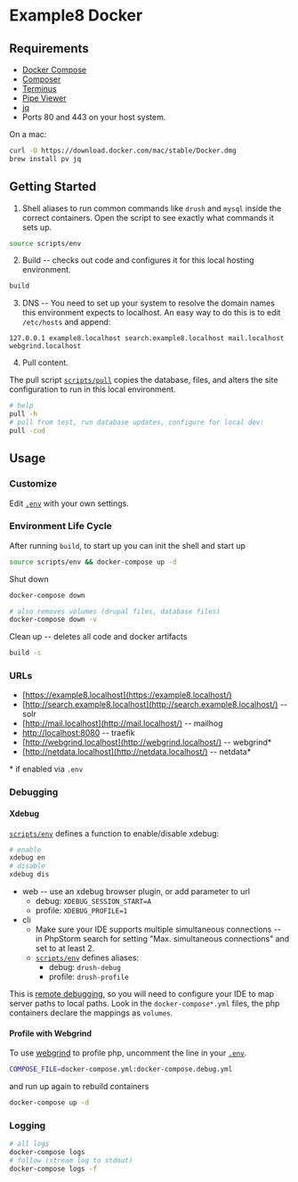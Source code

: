 # Example8 Docker

## Requirements

- [Docker Compose](https://github.com/docker/compose)
- [Composer](https://getcomposer.org/doc/00-intro.md#installation-linux-unix-osx)
- [Terminus](https://github.com/pantheon-systems/terminus)
- [Pipe Viewer](http://www.ivarch.com/programs/pv.shtml)
- [jq](https://stedolan.github.io/jq/)
- Ports 80 and 443 on your host system.

On a mac:

```bash
curl -O https://download.docker.com/mac/stable/Docker.dmg
brew install pv jq
```

## Getting Started

1. Shell aliases to run common commands like `drush` and `mysql` inside the correct containers. Open the script to see exactly what commands it sets up.

  ```bash
  source scripts/env
  ```

2. Build -- checks out code and configures it for this local hosting environment.

  ```bash
  build
  ```

3. DNS -- You need to set up your system to resolve the domain names this environment expects to localhost. An easy way to do this is to edit `/etc/hosts` and append:

  ```
  127.0.0.1 example8.localhost search.example8.localhost mail.localhost webgrind.localhost
  ```

4. Pull content.

  The pull script [`scripts/pull`](scripts/pull) copies the database, files, and alters the site configuration to run in this local environment.

  ```bash
  # help
  pull -h
  # pull from test, run database updates, configure for local dev:
  pull -cud
  ```

## Usage

### Customize

Edit [`.env`](.env) with your own settings.

### Environment Life Cycle

After running `build`, to start up you can init the shell and start up

```bash
source scripts/env && docker-compose up -d
```

Shut down

```bash
docker-compose down

# also removes volumes (drupal files, database files)
docker-compose down -v
```

Clean up -- deletes all code and docker artifacts

```bash
build -c
```

### URLs

- [https://example8.localhost](https://example8.localhost/)
- [http://search.example8.localhost](http://search.example8.localhost/) -- solr
- [http://mail.localhost](http://mail.localhost/) -- mailhog
- [http://localhost:8080](http://localhost:8080/) -- traefik
- [http://webgrind.localhost](http://webgrind.localhost/) -- webgrind*
- [http://netdata.localhost](http://netdata.localhost/) -- netdata*

\* if enabled via `.env`

### Debugging

#### Xdebug

[`scripts/env`](scripts/env) defines a function to enable/disable xdebug:

```bash
# enable
xdebug en
# disable
xdebug dis
```

- web -- use an xdebug browser plugin, or add parameter to url
  - debug: `XDEBUG_SESSION_START=A`
  - profile: `XDEBUG_PROFILE=1`
- cli
  - Make sure your IDE supports multiple simultaneous connections -- in PhpStorm search for setting "Max. simultaneous connections" and set to at least 2.
  - [`scripts/env`](scripts/env) defines aliases:
    - debug: `drush-debug`
    - profile: `drush-profile`

This is [remote debugging](https://xdebug.org/docs/remote), so you will need to configure your IDE to map server paths to local paths. Look in the `docker-compose*.yml` files, the php containers declare the mappings as `volumes`.

#### Profile with Webgrind

To use [webgrind](https://github.com/jokkedk/webgrind) to profile php, uncomment the line in your [`.env`](env_example).

```bash
COMPOSE_FILE=docker-compose.yml:docker-compose.debug.yml
```

and run up again to rebuild containers

```bash
docker-compose up -d
```

### Logging

```bash
# all logs
docker-compose logs
# follow (stream log to stdout)
docker-compose logs -f
```
